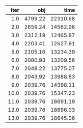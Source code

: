|   iter |       obj |       time |
| ------:| ---------:| ----------:|
|  $1.0$ | $4799.22$ | $22310.68$ |
|  $2.0$ | $2659.24$ | $14562.96$ |
|  $3.0$ | $2312.19$ | $12465.87$ |
|  $4.0$ | $2203.41$ | $12627.91$ |
|  $5.0$ | $2105.16$ | $13234.39$ |
|  $6.0$ | $2080.93$ | $13209.56$ |
|  $7.0$ | $2048.22$ | $13775.07$ |
|  $8.0$ | $2043.92$ | $13988.83$ |
|  $9.0$ | $2039.76$ | $14398.11$ |
| $10.0$ | $2039.76$ | $15347.23$ |
| $11.0$ | $2039.76$ | $18691.19$ |
| $12.0$ | $2039.76$ | $18696.03$ |
| $13.0$ | $2039.76$ | $18645.06$ |

